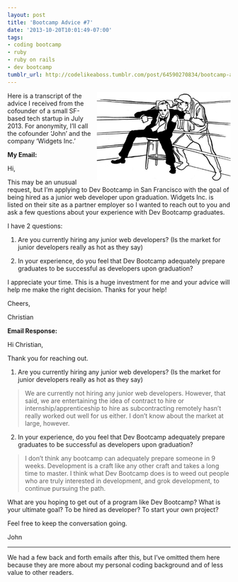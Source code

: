 ```yaml
---
layout: post
title: 'Bootcamp Advice #7'
date: '2013-10-20T10:01:49-07:00'
tags:
- coding bootcamp
- ruby
- ruby on rails
- dev bootcamp
tumblr_url: http://codelikeaboss.tumblr.com/post/64590270834/bootcamp-advice-7
---
```


<img src="/post_resources/tumblr-images/boxer-advice.jpg" width="60%" align="right">Here is a transcript of the advice I received from the cofounder of a small SF-based tech startup in July 2013. For anonymity, I’ll call the cofounder ‘John’ and the company ‘Widgets Inc.’

<b>My Email:</b>

Hi,

This may be an unusual request, but I’m applying to Dev Bootcamp in San Francisco with the goal of being hired as a junior web developer upon graduation. Widgets Inc. is listed on their site as a partner employer so I wanted to reach out to you and ask a few questions about your experience with Dev Bootcamp graduates.

I have 2 questions:

1) Are you currently hiring any junior web developers? (Is the market for junior developers really as hot as they say)

2) In your experience, do you feel that Dev Bootcamp adequately prepare graduates to be successful as developers upon graduation?

I appreciate your time. This is a huge investment for me and your advice will help me make the right decision. Thanks for your help!

Cheers,

Christian

<b>Email Response:</b>

Hi Christian,

Thank you for reaching out.

1) Are you currently hiring any junior web developers? (Is the market for junior developers really as hot as they say)

> We are currently not hiring any junior web developers. However, that said, we are entertaining the idea of contract to hire or internship/apprenticeship to hire as subcontracting remotely hasn’t really worked out well for us either.
I don’t know about the market at large, however.

2) In your experience, do you feel that Dev Bootcamp adequately prepare graduates to be successful as developers upon graduation?

> I don’t think any bootcamp can adequately prepare someone in 9 weeks. Development is a craft like any other craft and takes a long time to master. I think what Dev Bootcamp does is to weed out people who are truly interested in development, and grok development, to continue pursuing the path.

What are you hoping to get out of a program like Dev Bootcamp? What is your ultimate goal? To be hired as developer? To start your own project?

Feel free to keep the conversation going.

John

---

We had a few back and forth emails after this, but I’ve omitted them here because they are more about my personal coding background and of less value to other readers.
